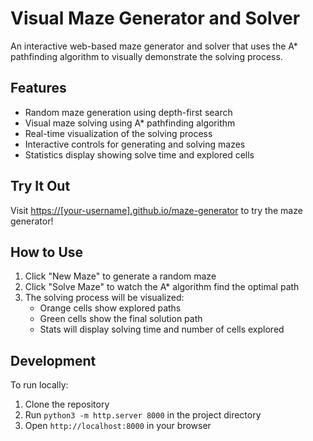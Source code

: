 # Visual Maze Generator and Solver

An interactive web-based maze generator and solver that uses the A* pathfinding algorithm to visually demonstrate the solving process.

## Features

- Random maze generation using depth-first search
- Visual maze solving using A* pathfinding algorithm
- Real-time visualization of the solving process
- Interactive controls for generating and solving mazes
- Statistics display showing solve time and explored cells

## Try It Out

Visit [https://[your-username].github.io/maze-generator](https://[your-username].github.io/maze-generator) to try the maze generator!

## How to Use

1. Click "New Maze" to generate a random maze
2. Click "Solve Maze" to watch the A* algorithm find the optimal path
3. The solving process will be visualized:
   - Orange cells show explored paths
   - Green cells show the final solution path
   - Stats will display solving time and number of cells explored

## Development

To run locally:
1. Clone the repository
2. Run `python3 -m http.server 8000` in the project directory
3. Open `http://localhost:8000` in your browser
